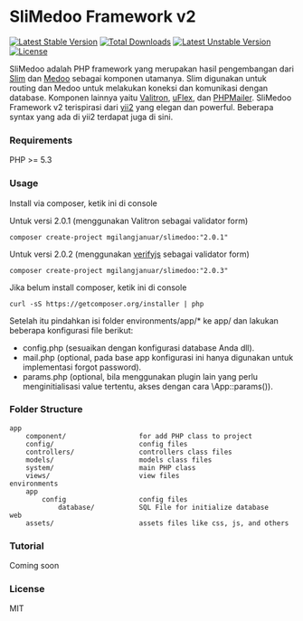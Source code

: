# SliMedoo Framework v2
[![Latest Stable Version](https://poser.pugx.org/mgilangjanuar/slimedoo/v/stable)](https://packagist.org/packages/mgilangjanuar/slimedoo) [![Total Downloads](https://poser.pugx.org/mgilangjanuar/slimedoo/downloads)](https://packagist.org/packages/mgilangjanuar/slimedoo) [![Latest Unstable Version](https://poser.pugx.org/mgilangjanuar/slimedoo/v/unstable)](https://packagist.org/packages/mgilangjanuar/slimedoo) [![License](https://poser.pugx.org/mgilangjanuar/slimedoo/license)](https://packagist.org/packages/mgilangjanuar/slimedoo)

SliMedoo adalah PHP framework yang merupakan hasil pengembangan dari [Slim] dan [Medoo] sebagai komponen utamanya. Slim digunakan untuk routing dan Medoo untuk melakukan koneksi dan komunikasi dengan database. Komponen lainnya yaitu [Valitron], [uFlex], dan [PHPMailer]. SliMedoo Framework v2 terispirasi dari [yii2] yang elegan dan powerful. Beberapa syntax yang ada di yii2 terdapat juga di sini.

### Requirements
PHP >= 5.3

### Usage
Install via composer, ketik ini di console

Untuk versi 2.0.1 (menggunakan Valitron sebagai validator form)
```
composer create-project mgilangjanuar/slimedoo:"2.0.1"
```

Untuk versi 2.0.2 (menggunakan [verifyjs] sebagai validator form)
```
composer create-project mgilangjanuar/slimedoo:"2.0.3"
```

Jika belum install composer, ketik ini di console
```
curl -sS https://getcomposer.org/installer | php
```

Setelah itu pindahkan isi folder environments/app/* ke app/ dan lakukan beberapa konfigurasi file berikut:

* config.php (sesuaikan dengan konfigurasi database Anda dll).
* mail.php (optional, pada base app konfigurasi ini hanya digunakan untuk implementasi forgot password).
* params.php (optional, bila menggunakan plugin lain yang perlu menginitialisasi value tertentu, akses dengan cara \App::params()).

### Folder Structure
```
app
    component/                  for add PHP class to project
    config/                     config files
    controllers/                controllers class files
    models/                     models class files
    system/                     main PHP class                
    views/                      view files
environments
    app
        config                  config files
            database/           SQL File for initialize database
web
    assets/                     assets files like css, js, and others
```

### Tutorial
Coming soon

### License
MIT

[Slim]:http://slimframework.com/
[Medoo]:http://medoo.in/
[Valitron]:https://github.com/vlucas/valitron
[uFlex]:http://ptejada.com/projects/uFlex
[PHPMailer]:https://github.com/PHPMailer/PHPMailer
[yii2]:http://yiiframework.com
[verifyjs]:http://verifyjs.com